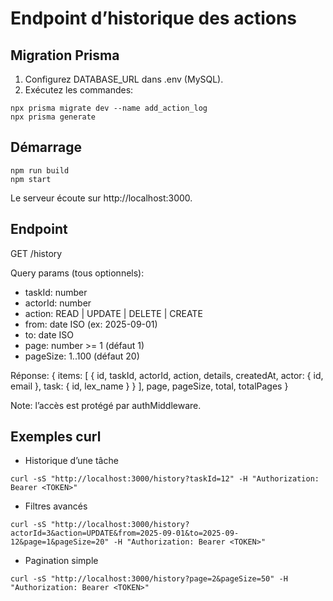 # Endpoint d’historique des actions

## Migration Prisma

1. Configurez DATABASE_URL dans .env (MySQL).
2. Exécutez les commandes:

```
npx prisma migrate dev --name add_action_log
npx prisma generate
```

## Démarrage

```
npm run build
npm start
```

Le serveur écoute sur http://localhost:3000.

## Endpoint

GET /history

Query params (tous optionnels):
- taskId: number
- actorId: number
- action: READ | UPDATE | DELETE | CREATE
- from: date ISO (ex: 2025-09-01)
- to: date ISO
- page: number >= 1 (défaut 1)
- pageSize: 1..100 (défaut 20)

Réponse:
{
  items: [
    {
      id, taskId, actorId, action, details, createdAt,
      actor: { id, email },
      task: { id, lex_name }
    }
  ],
  page, pageSize, total, totalPages
}

Note: l’accès est protégé par authMiddleware.

## Exemples curl

- Historique d’une tâche
```
curl -sS "http://localhost:3000/history?taskId=12" -H "Authorization: Bearer <TOKEN>"
```

- Filtres avancés
```
curl -sS "http://localhost:3000/history?actorId=3&action=UPDATE&from=2025-09-01&to=2025-09-12&page=1&pageSize=20" -H "Authorization: Bearer <TOKEN>"
```

- Pagination simple
```
curl -sS "http://localhost:3000/history?page=2&pageSize=50" -H "Authorization: Bearer <TOKEN>"
```
